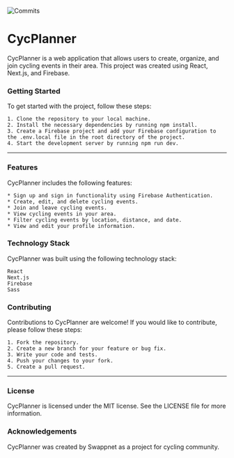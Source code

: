 ![Commits](https://img.shields.io/github/commit-activity/m/swappnet/cycplanner)

# CycPlanner

CycPlanner is a web application that allows users to create, organize, and join cycling events in their area. This project was created using React, Next.js, and Firebase.


### Getting Started

To get started with the project, follow these steps:

    1. Clone the repository to your local machine.
    2. Install the necessary dependencies by running npm install.
    3. Create a Firebase project and add your Firebase configuration to the .env.local file in the root directory of the project.
    4. Start the development server by running npm run dev.

---

### Features

CycPlanner includes the following features:

    * Sign up and sign in functionality using Firebase Authentication.
    * Create, edit, and delete cycling events.
    * Join and leave cycling events.
    * View cycling events in your area.
    * Filter cycling events by location, distance, and date.
    * View and edit your profile information.

### Technology Stack

CycPlanner was built using the following technology stack:

    React
    Next.js
    Firebase
    Sass

### Contributing

Contributions to CycPlanner are welcome! If you would like to contribute, please follow these steps:

    1. Fork the repository.
    2. Create a new branch for your feature or bug fix.
    3. Write your code and tests.
    4. Push your changes to your fork.
    5. Create a pull request.

---

### License

CycPlanner is licensed under the MIT license. See the LICENSE file for more information.

### Acknowledgements

CycPlanner was created by Swappnet as a project for cycling community.
